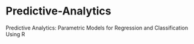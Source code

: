 # Predictive-Analytics

Predictive Analytics: Parametric Models for Regression and Classification Using R
